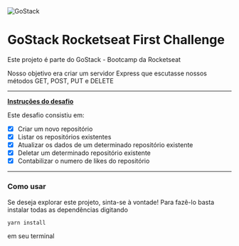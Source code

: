 <img alt="GoStack" src="https://storage.googleapis.com/golden-wind/bootcamp-gostack/header-desafios.png" />

# GoStack Rocketseat First Challenge
Este projeto é parte do GoStack - Bootcamp da Rocketseat

Nosso objetivo era criar um servidor Express que escutasse nossos métodos GET, POST, PUT e DELETE

---

**[Instruções do desafio](https://github.com/Rocketseat/bootcamp-gostack-desafios)**

Este desafio consistiu em:
- [x] Criar um novo repositório
- [x] Listar os repositórios existentes
- [x] Atualizar os dados de um determinado repositório existente
- [x] Deletar um determinado repositório existente
- [x] Contabilizar o numero de likes do repositório

---

### Como usar
Se deseja explorar este projeto, sinta-se à vontade! Para fazê-lo
basta instalar todas as dependências digitando

```bash
yarn install
```
em seu terminal